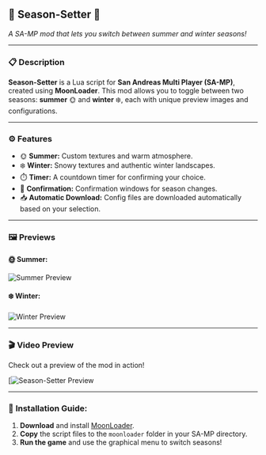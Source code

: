 ## 🌿 **Season-Setter** 🌿  
*A SA-MP mod that lets you switch between summer and winter seasons!*

---

### 📋 **Description**
**Season-Setter** is a Lua script for **San Andreas Multi Player (SA-MP)**, created using **MoonLoader**. This mod allows you to toggle between two seasons: **summer** 🌞 and **winter** ❄️, each with unique preview images and configurations.  

---

### ⚙️ **Features**
- 🌞 **Summer:** Custom textures and warm atmosphere.  
- ❄️ **Winter:** Snowy textures and authentic winter landscapes.  
- ⏱️ **Timer:** A countdown timer for confirming your choice.  
- 🔄 **Confirmation:** Confirmation windows for season changes.  
- 📥 **Automatic Download:** Config files are downloaded automatically based on your selection.  

---

### 🖼️ **Previews**
#### 🌞 **Summer:**
![Summer Preview](https://i.imgur.com/u48QFjW.jpeg)  
#### ❄️ **Winter:**
![Winter Preview](https://i.imgur.com/uggOvBc.jpeg)  

---

### 🎬 **Video Preview**
Check out a preview of the mod in action!

[![Season-Setter Preview](https://streamable.com/qwsiez)

---

### 🚀 **Installation Guide:**
1. **Download** and install [MoonLoader](https://github.com/MoonyProject/MoonLoader).  
2. **Copy** the script files to the `moonloader` folder in your SA-MP directory.  
3. **Run the game** and use the graphical menu to switch seasons!  
